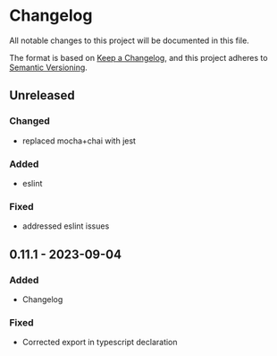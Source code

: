 # Changelog

All notable changes to this project will be documented in this file.

The format is based on [Keep a Changelog](https://keepachangelog.com/en/1.0.0/),
and this project adheres to [Semantic Versioning](https://semver.org/spec/v2.0.0.html).

## Unreleased
### Changed
- replaced mocha+chai with jest
### Added
- eslint
### Fixed
- addressed eslint issues

## 0.11.1 - 2023-09-04
### Added
- Changelog

### Fixed
- Corrected export in typescript declaration
